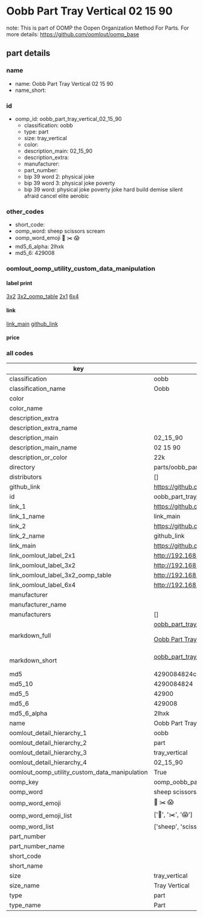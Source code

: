 # Oobb Part Tray Vertical 02 15 90  

note: This is part of OOMP the Oopen Organization Method For Parts. For more details: https://github.com/oomlout/oomp_base

##  part details





### name
* name: Oobb Part Tray Vertical 02 15 90
* name_short: 
### id
* oomp_id: oobb_part_tray_vertical_02_15_90
  * classification: oobb
  * type: part
  * size: tray_vertical
  * color: 
  * description_main: 02_15_90
  * description_extra: 
  * manufacturer: 
  * part_number: 
  * bip 39 word 2: physical joke
  * bip 39 word 3: physical joke poverty
  * bip 39 word: physical joke poverty joke hard build demise silent afraid cancel elite aerobic

### other_codes
* short_code: 
* oomp_word: sheep scissors scream
* oomp_word_emoji :sheep: :scissors: :scream:
* md5_6_alpha: 2lhxk
* md5_6: 429008






### oomlout_oomp_utility_custom_data_manipulation
#### label print
[3x2](http://192.168.1.245:1112/?label=oomp%202lhxk)
[3x2_oomp_table](http://192.168.1.107:1112/?label=oomp%202lhxk)
[2x1](http://192.168.1.242:1112/?label=oomp%202lhxk)
[6x4](http://192.168.1.55:1112/?label=oomp%202lhxk)    

#### link

[link_main](https://github.com/oomlout/oomlout_oomp_current_version_messy/tree/main/parts/oobb_part_tray_vertical_02_15_90) [github_link](https://github.com/oomlout/oomlout_oomp_part_src/tree/main/parts/oobb_part_tray_vertical_02_15_90)                             

#### price







### all codes 
| key | value |  
| --- | --- |  
| classification | oobb |  
| classification_name | Oobb |  
| color |  |  
| color_name |  |  
| description_extra |  |  
| description_extra_name |  |  
| description_main | 02_15_90 |  
| description_main_name | 02 15 90 |  
| description_or_color | 22k |  
| directory | parts/oobb_part_tray_vertical_02_15_90 |  
| distributors | [] |  
| github_link | https://github.com/oomlout/oomlout_oomp_part_src/tree/main/parts/oobb_part_tray_vertical_02_15_90 |  
| id | oobb_part_tray_vertical_02_15_90 |  
| link_1 | https://github.com/oomlout/oomlout_oomp_current_version_messy/tree/main/parts/oobb_part_tray_vertical_02_15_90 |  
| link_1_name | link_main |  
| link_2 | https://github.com/oomlout/oomlout_oomp_part_src/tree/main/parts/oobb_part_tray_vertical_02_15_90 |  
| link_2_name | github_link |  
| link_main | https://github.com/oomlout/oomlout_oomp_current_version_messy/tree/main/parts/oobb_part_tray_vertical_02_15_90 |  
| link_oomlout_label_2x1 | http://192.168.1.242:1112/?label=oomp%202lhxk |  
| link_oomlout_label_3x2 | http://192.168.1.245:1112/?label=oomp%202lhxk |  
| link_oomlout_label_3x2_oomp_table | http://192.168.1.107:1112/?label=oomp%202lhxk |  
| link_oomlout_label_6x4 | http://192.168.1.55:1112/?label=oomp%202lhxk |  
| manufacturer |  |  
| manufacturer_name |  |  
| manufacturers | [] |  
| markdown_full | [oobb_part_tray_vertical_02_15_90](https://github.com/oomlout/oomlout_oomp_current_version_messy/tree/main/parts/oobb_part_tray_vertical_02_15_90)<br>[](https://github.com/oomlout/oomlout_oomp_current_version_messy/tree/main/parts/oobb_part_tray_vertical_02_15_90)<br>[Oobb Part Tray Vertical 02 15 90](https://github.com/oomlout/oomlout_oomp_current_version_messy/tree/main/parts/oobb_part_tray_vertical_02_15_90)<br><br> |  
| markdown_short | [oobb_part_tray_vertical_02_15_90](https://github.com/oomlout/oomlout_oomp_current_version_messy/tree/main/parts/oobb_part_tray_vertical_02_15_90)<br><br> |  
| md5 | 4290084824c8674877349785521e151f |  
| md5_10 | 4290084824 |  
| md5_5 | 42900 |  
| md5_6 | 429008 |  
| md5_6_alpha | 2lhxk |  
| name | Oobb Part Tray Vertical 02 15 90 |  
| oomlout_detail_hierarchy_1 | oobb |  
| oomlout_detail_hierarchy_2 | part |  
| oomlout_detail_hierarchy_3 | tray_vertical |  
| oomlout_detail_hierarchy_4 | 02_15_90 |  
| oomlout_oomp_utility_custom_data_manipulation | True |  
| oomp_key | oomp_oobb_part_tray_vertical_02_15_90 |  
| oomp_word | sheep scissors scream |  
| oomp_word_emoji | :sheep: :scissors: :scream: |  
| oomp_word_emoji_list | [':sheep:', ':scissors:', ':scream:'] |  
| oomp_word_list | ['sheep', 'scissors', 'scream'] |  
| part_number |  |  
| part_number_name |  |  
| short_code |  |  
| short_name |  |  
| size | tray_vertical |  
| size_name | Tray Vertical |  
| type | part |  
| type_name | Part |  
